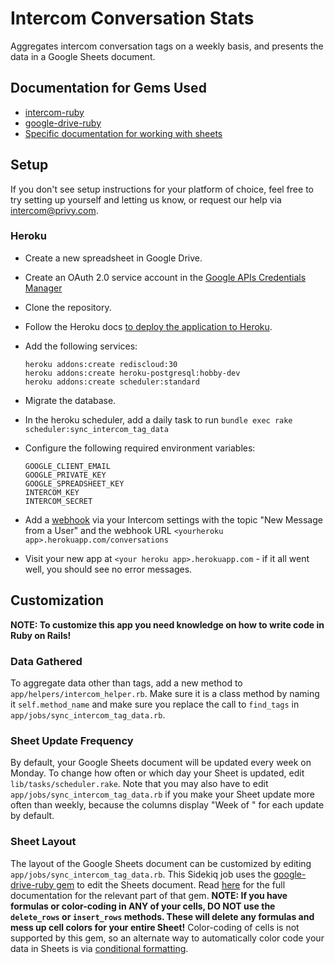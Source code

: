 # Intercom Conversation Stats

Aggregates intercom conversation tags on a weekly basis, and presents the data in a Google Sheets document.

## Documentation for Gems Used
* [intercom-ruby](https://github.com/intercom/intercom-ruby)
* [google-drive-ruby](https://github.com/gimite/google-drive-ruby)
* [Specific documentation for working with sheets](http://www.rubydoc.info/gems/google_drive/GoogleDrive/Worksheet)

## Setup
If you don't see setup instructions for your platform of choice, feel free to try setting up yourself and letting us know, or request our help via intercom@privy.com.
### Heroku
* Create a new spreadsheet in Google Drive.
* Create an OAuth 2.0 service account in the [Google APIs Credentials Manager](https://console.developers.google.com/apis/credentials)
* Clone the repository.
* Follow the Heroku docs [to deploy the application to Heroku](https://devcenter.heroku.com/articles/getting-started-with-rails4#deploy-your-application-to-heroku).
* Add the following services:

  ```shell
  heroku addons:create rediscloud:30
  heroku addons:create heroku-postgresql:hobby-dev
  heroku addons:create scheduler:standard
  ```
* Migrate the database.
* In the heroku scheduler, add a daily task to run `bundle exec rake scheduler:sync_intercom_tag_data`
* Configure the following required environment variables:

  ```shell
  GOOGLE_CLIENT_EMAIL
  GOOGLE_PRIVATE_KEY
  GOOGLE_SPREADSHEET_KEY
  INTERCOM_KEY
  INTERCOM_SECRET
  ```

* Add a [webhook](https://docs.intercom.io/integrations/webhooks) via your Intercom settings with the topic "New Message from a User" and the webhook URL `<yourheroku app>.herokuapp.com/conversations`
* Visit your new app at `<your heroku app>.herokuapp.com` - if it all went well, you should see no error messages.

## Customization
**NOTE: To customize this app you need knowledge on how to write code in Ruby on Rails!** 
### Data Gathered
To aggregate data other than tags, add a new method to `app/helpers/intercom_helper.rb`. Make sure it is a class method by naming it `self.method_name` and make sure you replace the call to `find_tags` in `app/jobs/sync_intercom_tag_data.rb`.
### Sheet Update Frequency
By default, your Google Sheets document will be updated every week on Monday. To change how often or which day your Sheet is updated, edit `lib/tasks/scheduler.rake`. Note that you may also have to edit `app/jobs/sync_intercom_tag_data.rb` if you make your Sheet update more often than weekly, because the columns display "Week of <week>" for each update by default.
### Sheet Layout
The layout of the Google Sheets document can be customized by editing `app/jobs/sync_intercom_tag_data.rb`. This Sidekiq job uses the [google-drive-ruby gem](https://github.com/gimite/google-drive-ruby) to edit the Sheets document. Read [here](http://www.rubydoc.info/gems/google_drive/GoogleDrive/Worksheet) for the full documentation for the relevant part of that gem. **NOTE: If you have formulas or color-coding in ANY of your cells, DO NOT use the `delete_rows` or `insert_rows` methods. These will delete any formulas and mess up cell colors for your entire Sheet!** Color-coding of cells is not supported by this gem, so an alternate way to automatically color code your data in Sheets is via [conditional formatting](https://support.google.com/docs/answer/78413?co=GENIE.Platform%3DDesktop&hl=en).
